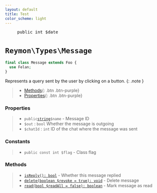 ```yaml
---
layout: default
title: Test
color_scheme: light
---
```


<figure class="highlight">
<pre class="language-php" data-lang="php"><span class="nb">public</span>&nbsp;<span class="s1">int</span>&nbsp;<span class="k">$date</span></pre>
</figure>


<h1><code>Reymon\Types\Message</code></h1>

```php
final class Message extends Foo {
  use Felan;
}
```
Represents a query sent by the user by clicking on a button.
{: .note }

> - [Methods](#Methods){: .btn .btn-purple}
> - [Properties](#Properties){: .btn .btn-purple}

### Properties
> - `public`[`string`](#felan)`$name` - Message ID
> - `$out` : `bool` Whether the message is outgoing
> - `$chatId` : `int` ID of the chat where the message was sent

### Constants
> - `public const int $flag` - Class flag

### Methods
> - [`isReply(): bool`](#felan) - Whether this message replied
> - [`delete(boolean $revoke = true): void`](#felan) - Delete message
> - [`read(bool $readAll = false): boolean`](#felan) - Mark message as read
